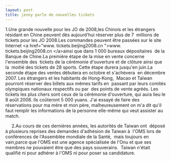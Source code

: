```yaml
---
layout: post
title: jenny parle de nouvelles tickets
---
```


<p>1.Une grande nouvelle pour les JO de 2008,les Chinois et les étrangers  résidant en Chine peuvent dès aujourd&#39;hui réserver plus de 7  millions de tickets pour les JO 2008.Les commandes peuvent être passées sur le site Internet &lt;a href=&quot;www. tickets.beijing2008.cn &quot;&gt;www. tickets.beijing2008.cn &lt;/a&gt;ainsi que dans 1 000 bureaux dépositaires  de la Banque de Chine.La première étape de la mise en vente concerne l&#39;ensemble des  tickets de la cérémonie d&#39;ouverture et de clôture ainsi que la  moitié des tickets de 28 sports. Cette étape durera jusqu&#39;en juin.La seconde étape des ventes débutera en octobre et s&#39;achèvera  en décembre 2007. Les étrangers et les habitants de Hong-Kong,  Macao et Taïwan pourront réserver des billets aux mêmes tarifs en  passant par leurs comités olympiques nationaux respectifs ou par  des points de vente agréés. Les tickets les plus chers sont ceux de la cérémonie d&#39;ouverture, qui aura lieu le 8 août 2008. Ils coûteront 5 000 yuans. J&#39;ai essayé de faire des réservations pour ma mère et mon père, malheureusement on m&#39;a dit qu&#39;il faut remplir les informations de la personne elle-même qui veut assister au match.</p>
<p>     2.Au cours de ces dernières années, les autorités de Taiwan ont  déposé à plusieurs reprises des demandes d&#39;adhésion de Taiwan à  l&#39;OMS lors de conférences de l&#39;Assemblée mondiale de la Santé,  mais toujours en vain,parce que l&#39;OMS est une agence spécialisée de l&#39;Onu et que ses  membres ne pouvaient être que des pays souverains.  Taiwan n&#39;était qualifié ni pour adhérer à l&#39;OMS ni pour poser sa candidature. </p>
